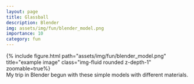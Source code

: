 ```yaml
---
layout: page
title: Glassball
description: Blender
img: assets/img/fun/blender_model.png
importance: 10
category: fun
---
```


<div class="row">
    <div class="col-sm mt-3 mt-md-0">
        {% include figure.html path="assets/img/fun/blender_model.png" title="example image" class="img-fluid rounded z-depth-1" zoomable=true%}
    </div>       
</div>
<div class="caption">
    My trip in Blender begun with these simple models with different materials.
</div>
